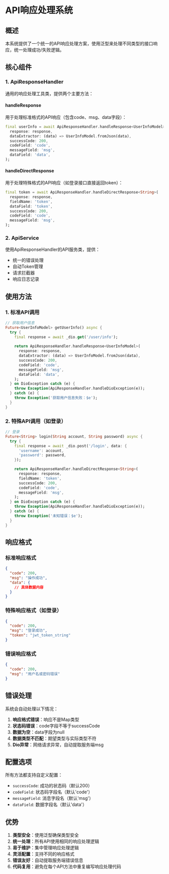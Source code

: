 # API响应处理系统

## 概述

本系统提供了一个统一的API响应处理方案，使用泛型来处理不同类型的接口响应，统一处理成功/失败逻辑。

## 核心组件

### 1. ApiResponseHandler

通用的响应处理工具类，提供两个主要方法：

#### handleResponse<T>
用于处理标准格式的API响应（包含code、msg、data字段）：

```dart
final userInfo = await ApiResponseHandler.handleResponse<UserInfoModel>(
  response: response,
  dataExtractor: (data) => UserInfoModel.fromJson(data),
  successCode: 200,
  codeField: 'code',
  messageField: 'msg',
  dataField: 'data',
);
```

#### handleDirectResponse<T>
用于处理特殊格式的API响应（如登录接口直接返回token）：

```dart
final token = await ApiResponseHandler.handleDirectResponse<String>(
  response: response,
  fieldName: 'token',
  dataField: 'token',
  successCode: 200,
  codeField: 'code',
  messageField: 'msg',
);
```

### 2. ApiService

使用ApiResponseHandler的API服务类，提供：

- 统一的错误处理
- 自动Token管理
- 请求拦截器
- 响应日志记录

## 使用方法

### 1. 标准API调用

```dart
// 获取用户信息
Future<UserInfoModel> getUserInfo() async {
  try {
    final response = await _dio.get('/user/info');
    
    return ApiResponseHandler.handleResponse<UserInfoModel>(
      response: response,
      dataExtractor: (data) => UserInfoModel.fromJson(data),
      successCode: 200,
      codeField: 'code',
      messageField: 'msg',
      dataField: 'data',
    );
  } on DioException catch (e) {
    throw Exception(ApiResponseHandler.handleDioException(e));
  } catch (e) {
    throw Exception('获取用户信息失败：$e');
  }
}
```

### 2. 特殊API调用（如登录）

```dart
// 登录
Future<String> login(String account, String password) async {
  try {
    final response = await _dio.post('/login', data: {
      'username': account,
      'password': password,
    });

    return ApiResponseHandler.handleDirectResponse<String>(
      response: response,
      fieldName: 'token',
      successCode: 200,
      codeField: 'code',
      messageField: 'msg',
    );
  } on DioException catch (e) {
    throw Exception(ApiResponseHandler.handleDioException(e));
  } catch (e) {
    throw Exception('未知错误：$e');
  }
}
```

## 响应格式

### 标准响应格式
```json
{
  "code": 200,
  "msg": "操作成功",
  "data": {
    // 具体数据内容
  }
}
```

### 特殊响应格式（如登录）
```json
{
  "code": 200,
  "msg": "登录成功",
  "token": "jwt_token_string"
}
```

### 错误响应格式
```json
{
  "code": 200,
  "msg": "用户名或密码错误"
}
```

## 错误处理

系统会自动处理以下情况：

1. **响应格式错误**：响应不是Map类型
2. **状态码错误**：code字段不等于successCode
3. **数据为空**：data字段为null
4. **数据类型不匹配**：期望类型与实际类型不符
5. **Dio异常**：网络请求异常，自动提取服务端msg

## 配置选项

所有方法都支持自定义配置：

- `successCode`: 成功的状态码（默认200）
- `codeField`: 状态码字段名（默认'code'）
- `messageField`: 消息字段名（默认'msg'）
- `dataField`: 数据字段名（默认'data'）

## 优势

1. **类型安全**：使用泛型确保类型安全
2. **统一处理**：所有API使用相同的响应处理逻辑
3. **易于维护**：集中管理响应处理逻辑
4. **灵活配置**：支持不同的响应格式
5. **错误友好**：自动提取服务端错误信息
6. **代码复用**：避免在每个API方法中重复编写响应处理代码
